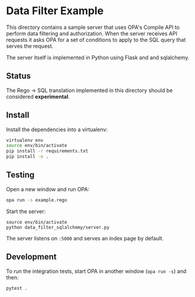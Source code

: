 # Data Filter Example

This directory contains a sample server that uses OPA's Compile API to perform
data filtering and authorization. When the server receives API requests it asks
OPA for a set of conditions to apply to the SQL query that serves the request.

The server itself is implemented in Python using Flask and and sqlalchemy.

## Status

The Rego → SQL translation implemented in this directory should be
considered **experimental**.

## Install

Install the dependencies into a virtualenv:

```bash
virtualenv env
source env/bin/activate
pip install -r requirements.txt
pip install -e .
```

## Testing

Open a new window and run OPA:

```bash
opa run -s example.rego
```

Start the server:

```
source env/bin/activate
python data_filter_sqlalchemy/server.py
```

The server listens on `:5000` and serves an index page by default.

## Development

To run the integration tests, start OPA in another window (`opa run -s`) and
then:

```bash
pytest .
```
